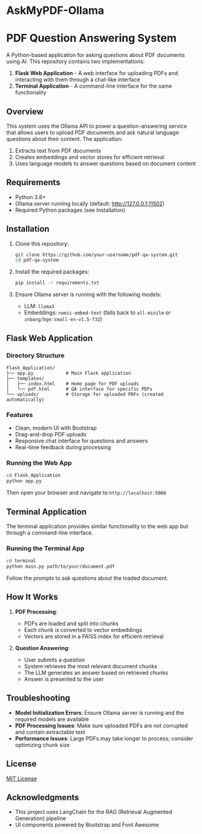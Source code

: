 # AskMyPDF-Ollama
# PDF Question Answering System

A Python-based application for asking questions about PDF documents using AI. This repository contains two implementations:

1. **Flask Web Application** - A web interface for uploading PDFs and interacting with them through a chat-like interface
2. **Terminal Application** - A command-line interface for the same functionality

## Overview

This system uses the Ollama API to power a question-answering service that allows users to upload PDF documents and ask natural language questions about their content. The application:

1. Extracts text from PDF documents
2. Creates embeddings and vector stores for efficient retrieval
3. Uses language models to answer questions based on document content

## Requirements

- Python 3.8+
- Ollama server running locally (default: http://127.0.0.1:11502)
- Required Python packages (see Installation)

## Installation

1. Clone this repository:
   ```bash
   git clone https://github.com/your-username/pdf-qa-system.git
   cd pdf-qa-system
   ```

2. Install the required packages:
   ```bash
   pip install -r requirements.txt
   ```

3. Ensure Ollama server is running with the following models:
   - LLM: `llama3`
   - Embeddings: `nomic-embed-text` (falls back to `all-minilm` or `znbang/bge:small-en-v1.5-f32`)

## Flask Web Application

### Directory Structure
```
Flask_Application/
├── app.py            # Main Flask application
├── templates/
│   ├── index.html    # Home page for PDF uploads
│   └── pdf.html      # QA interface for specific PDFs
└── uploads/          # Storage for uploaded PDFs (created automatically)
```

### Features
- Clean, modern UI with Bootstrap
- Drag-and-drop PDF uploads
- Responsive chat interface for questions and answers
- Real-time feedback during processing

### Running the Web App
```bash
cd Flask_Application
python app.py
```

Then open your browser and navigate to `http://localhost:5000`

## Terminal Application

The terminal application provides similar functionality to the web app but through a command-line interface.

### Running the Terminal App
```bash
cd terminal
python main.py path/to/your/document.pdf
```

Follow the prompts to ask questions about the loaded document.

## How It Works

1. **PDF Processing**:
   - PDFs are loaded and split into chunks
   - Each chunk is converted to vector embeddings
   - Vectors are stored in a FAISS index for efficient retrieval

2. **Question Answering**:
   - User submits a question
   - System retrieves the most relevant document chunks
   - The LLM generates an answer based on retrieved chunks
   - Answer is presented to the user

## Troubleshooting

- **Model Initialization Errors**: Ensure Ollama server is running and the required models are available
- **PDF Processing Issues**: Make sure uploaded PDFs are not corrupted and contain extractable text
- **Performance Issues**: Large PDFs may take longer to process; consider optimizing chunk size

## License

[MIT License](LICENSE)

## Acknowledgments

- This project uses LangChain for the RAG (Retrieval Augmented Generation) pipeline
- UI components powered by Bootstrap and Font Awesome
